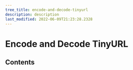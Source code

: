 ```yaml
---
tree_title: encode-and-decode-tinyurl
description: description
last_modified: 2022-06-09T21:23:28.2328
---
```


# Encode and Decode TinyURL

## Contents
